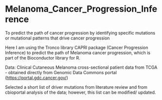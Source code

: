 # Melanoma_Cancer_Progression_Inference
To predict the path of cancer progression by identifying specific mutations or mutational patterns that drive cancer progression

Here I am using the Tronco library CAPRI package (Cancer Progression Inference) to predict the path of Melanoma cancer progression, which is part of the Bioconductor library for R. 

Data: Clinical Cutaneous Melanoma cross-sectional patient data from TCGA - obtained directly from Genomic Data Commons portal (https://portal.gdc.cancer.gov/)

Selected a short list of driver mutations from literature review and from cbioportal analysis of the data; however, this list can be modified/ updated. 

